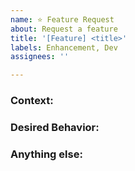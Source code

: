 ```yaml
---
name: ⭐ Feature Request
about: Request a feature
title: '[Feature] <title>'
labels: Enhancement, Dev
assignees: ''

---
```


### Context:
<!-- What is missing? Please describe what feature you would like to be added? Can this be related to another issue? -->

### Desired Behavior:
<!-- What would the ideal workflow be like. -->

### Anything else:
<!--
Links? References? Images? Screenshots
-->
